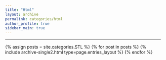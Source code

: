 ```yaml
---
title: "Html"
layout: archive
permalink: categories/html
author_profile: true
sidebar_main: true
---
```


<!-- 공백이 포함되어 있는 카테고리 이름의 경우 site.categories['a b c'] 이런식으로! -->

***

{% assign posts = site.categories.STL %}
{% for post in posts %} {% include archive-single2.html type=page.entries_layout %} {% endfor %}
